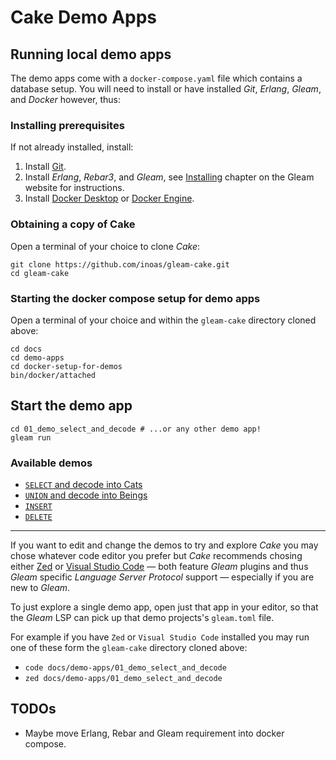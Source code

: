 # Cake Demo Apps

## Running local demo apps

The demo apps come with a `docker-compose.yaml` file which contains a
database setup. You will need to install or have installed _Git_, _Erlang_,
_Gleam_, and _Docker_ however, thus:

### Installing prerequisites

If not already installed, install:

1. Install [Git](https://github.com/git-guides/install-git).
2. Install _Erlang_, _Rebar3_, and _Gleam_, see
   [Installing](https://gleam.run/getting-started/installing/) chapter on the
	 Gleam website for instructions.
3. Install [Docker Desktop](https://docs.docker.com/desktop/) or
   [Docker Engine](https://docs.docker.com/engine/install/).

### Obtaining a copy of Cake

Open a terminal of your choice to clone _Cake_:

```shell
git clone https://github.com/inoas/gleam-cake.git
cd gleam-cake
```

### Starting the docker compose setup for demo apps

Open a terminal of your choice and within the `gleam-cake` directory cloned
above:

```shell
cd docs
cd demo-apps
cd docker-setup-for-demos
bin/docker/attached
```

## Start the demo app

```shell
cd 01_demo_select_and_decode # ...or any other demo app!
gleam run
```

### Available demos

- [`SELECT` and decode into Cats](demo-apps/01_demo_select_and_decode/README.md)
- [`UNION` and decode into Beings](demo-apps/02_demo_union_and_decode/README.md)
- [`INSERT`](demo-apps/03_demo_insert/README.md)
- [`DELETE`](demo-apps/04_demo_delete/README.md)

---

If you want to edit and change the demos to try and explore _Cake_ you may
chose whatever code editor you prefer but _Cake_ recommends chosing either
[Zed](https://zed.dev/) or [Visual Studio Code](https://code.visualstudio.com/)
— both feature _Gleam_ plugins and thus _Gleam_ specific _Language Server
Protocol_ support — especially if you are new to _Gleam_.

To just explore a single demo app, open just that app in your editor, so that
the _Gleam_ LSP can pick up that demo projects's `gleam.toml` file.

For example if you have `Zed` or `Visual Studio Code` installed you may run one
of these form the `gleam-cake` directory cloned above:

- `code docs/demo-apps/01_demo_select_and_decode`
- `zed docs/demo-apps/01_demo_select_and_decode`

## TODOs

- Maybe move Erlang, Rebar and Gleam requirement into docker compose.
